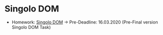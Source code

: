 # Singolo DOM

- Homework: [Singolo DOM](https://BertFrontEnd.github.io/singolo/index.html) -> Pre-Deadline: 16.03.2020 (Pre-Final version Singolo DOM Task)
